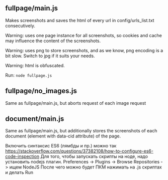 ## fullpage/main.js

Makes screenshots and saves the html of every url in config/urls_list.txt consecutively.

Warning: uses one page instance for all screenshots, so cookies and cache may influence the content of the screenshots.

Warning: uses png to store screenshots, and as we know, png encoding is a bit slow. Switch to jpg if it suits your needs.

Warning: html is obfuscated.

Run: ```node fullpage.js```

## fullpage/no_images.js

Same as fullpage/main.js, but aborts request of each image request

## document/main.js

Same as fullpage/main.js, but additionally stores the screenshots of each document (element with data-cid attribute) of the page.

Включить синтаксис ES6 (лямбды и пр.) можно так https://stackoverflow.com/questions/37382108/how-to-configure-es6-code-inspection
Для того, чтобы запускать скрипты на ноде, надо установить nodejs плагин.
Preferences -> Plugins -> Browse Repositories -> ищем NodeJS
После чего можно будет ПКМ нажимать на .js скриптах и делать Run
